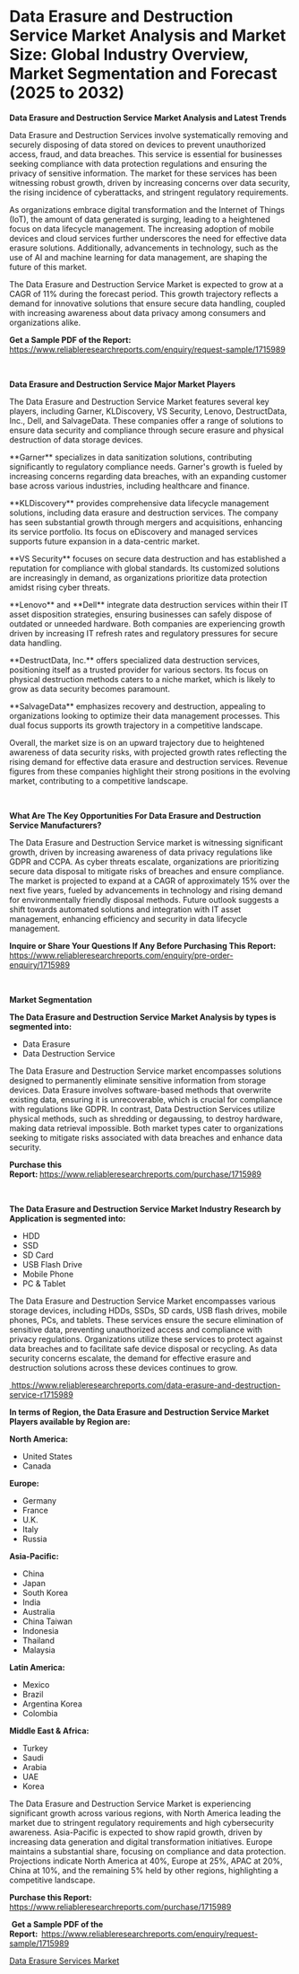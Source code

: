 <p><h1>Data Erasure and Destruction Service Market Analysis and Market Size: Global Industry Overview, Market Segmentation and Forecast (2025 to 2032)</h1></p><p><strong>Data Erasure and Destruction Service Market Analysis and Latest Trends</strong></p>
<p><p>Data Erasure and Destruction Services involve systematically removing and securely disposing of data stored on devices to prevent unauthorized access, fraud, and data breaches. This service is essential for businesses seeking compliance with data protection regulations and ensuring the privacy of sensitive information. The market for these services has been witnessing robust growth, driven by increasing concerns over data security, the rising incidence of cyberattacks, and stringent regulatory requirements.</p><p>As organizations embrace digital transformation and the Internet of Things (IoT), the amount of data generated is surging, leading to a heightened focus on data lifecycle management. The increasing adoption of mobile devices and cloud services further underscores the need for effective data erasure solutions. Additionally, advancements in technology, such as the use of AI and machine learning for data management, are shaping the future of this market.</p><p>The Data Erasure and Destruction Service Market is expected to grow at a CAGR of 11% during the forecast period. This growth trajectory reflects a demand for innovative solutions that ensure secure data handling, coupled with increasing awareness about data privacy among consumers and organizations alike.</p></p>
<p><strong>Get a Sample PDF of the Report:&nbsp;</strong> <a href="https://www.reliableresearchreports.com/enquiry/request-sample/1715989?utm_campaign=48&utm_medium=2&utm_source=Github&utm_content=ia&utm_term=12012025&utm_id=data-erasure-and-destruction-service">https://www.reliableresearchreports.com/enquiry/request-sample/1715989</a></p>
<p>&nbsp;</p>
<p><strong>Data Erasure and Destruction Service Major Market Players</strong></p>
<p><p>The Data Erasure and Destruction Service Market features several key players, including Garner, KLDiscovery, VS Security, Lenovo, DestructData, Inc., Dell, and SalvageData. These companies offer a range of solutions to ensure data security and compliance through secure erasure and physical destruction of data storage devices.</p><p>**Garner** specializes in data sanitization solutions, contributing significantly to regulatory compliance needs. Garner's growth is fueled by increasing concerns regarding data breaches, with an expanding customer base across various industries, including healthcare and finance.</p><p>**KLDiscovery** provides comprehensive data lifecycle management solutions, including data erasure and destruction services. The company has seen substantial growth through mergers and acquisitions, enhancing its service portfolio. Its focus on eDiscovery and managed services supports future expansion in a data-centric market.</p><p>**VS Security** focuses on secure data destruction and has established a reputation for compliance with global standards. Its customized solutions are increasingly in demand, as organizations prioritize data protection amidst rising cyber threats.</p><p>**Lenovo** and **Dell** integrate data destruction services within their IT asset disposition strategies, ensuring businesses can safely dispose of outdated or unneeded hardware. Both companies are experiencing growth driven by increasing IT refresh rates and regulatory pressures for secure data handling.</p><p>**DestructData, Inc.** offers specialized data destruction services, positioning itself as a trusted provider for various sectors. Its focus on physical destruction methods caters to a niche market, which is likely to grow as data security becomes paramount.</p><p>**SalvageData** emphasizes recovery and destruction, appealing to organizations looking to optimize their data management processes. This dual focus supports its growth trajectory in a competitive landscape.</p><p>Overall, the market size is on an upward trajectory due to heightened awareness of data security risks, with projected growth rates reflecting the rising demand for effective data erasure and destruction services. Revenue figures from these companies highlight their strong positions in the evolving market, contributing to a competitive landscape.</p></p>
<p>&nbsp;</p>
<p><strong>What Are The Key Opportunities For Data Erasure and Destruction Service Manufacturers?</strong></p>
<p><p>The Data Erasure and Destruction Service market is witnessing significant growth, driven by increasing awareness of data privacy regulations like GDPR and CCPA. As cyber threats escalate, organizations are prioritizing secure data disposal to mitigate risks of breaches and ensure compliance. The market is projected to expand at a CAGR of approximately 15% over the next five years, fueled by advancements in technology and rising demand for environmentally friendly disposal methods. Future outlook suggests a shift towards automated solutions and integration with IT asset management, enhancing efficiency and security in data lifecycle management.</p></p>
<p><strong>Inquire or Share Your Questions If Any Before Purchasing This Report:</strong> <a href="https://www.reliableresearchreports.com/enquiry/pre-order-enquiry/1715989?utm_campaign=48&utm_medium=2&utm_source=Github&utm_content=ia&utm_term=12012025&utm_id=data-erasure-and-destruction-service">https://www.reliableresearchreports.com/enquiry/pre-order-enquiry/1715989</a></p>
<p>&nbsp;</p>
<p><strong>Market Segmentation</strong></p>
<p><strong>The Data Erasure and Destruction Service Market Analysis by types is segmented into:</strong></p>
<p><ul><li>Data Erasure</li><li>Data Destruction Service</li></ul></p>
<p><p>The Data Erasure and Destruction Service market encompasses solutions designed to permanently eliminate sensitive information from storage devices. Data Erasure involves software-based methods that overwrite existing data, ensuring it is unrecoverable, which is crucial for compliance with regulations like GDPR. In contrast, Data Destruction Services utilize physical methods, such as shredding or degaussing, to destroy hardware, making data retrieval impossible. Both market types cater to organizations seeking to mitigate risks associated with data breaches and enhance data security.</p></p>
<p><strong>Purchase this Report:&nbsp;</strong><a href="https://www.reliableresearchreports.com/purchase/1715989?utm_campaign=48&utm_medium=2&utm_source=Github&utm_content=ia&utm_term=12012025&utm_id=data-erasure-and-destruction-service">https://www.reliableresearchreports.com/purchase/1715989</a></p>
<p>&nbsp;</p>
<p><strong>The Data Erasure and Destruction Service Market Industry Research by Application is segmented into:</strong></p>
<p><ul><li>HDD</li><li>SSD</li><li>SD Card</li><li>USB Flash Drive</li><li>Mobile Phone</li><li>PC & Tablet</li></ul></p>
<p><p>The Data Erasure and Destruction Service Market encompasses various storage devices, including HDDs, SSDs, SD cards, USB flash drives, mobile phones, PCs, and tablets. These services ensure the secure elimination of sensitive data, preventing unauthorized access and compliance with privacy regulations. Organizations utilize these services to protect against data breaches and to facilitate safe device disposal or recycling. As data security concerns escalate, the demand for effective erasure and destruction solutions across these devices continues to grow.</p></p>
<p><a href="https://www.reliableresearchreports.com/data-erasure-and-destruction-service-r1715989?utm_campaign=48&utm_medium=2&utm_source=Github&utm_content=ia&utm_term=12012025&utm_id=data-erasure-and-destruction-service">&nbsp;https://www.reliableresearchreports.com/data-erasure-and-destruction-service-r1715989</a></p>
<p><strong>In terms of Region, the Data Erasure and Destruction Service Market Players available by Region are:</strong></p>
<p>
    <p> <strong> North America: </strong>
        <ul>
            <li>United States</li>
            <li>Canada</li>
        </ul>
        </p> 
    <p> <strong> Europe: </strong>
        <ul>
            <li>Germany</li>
            <li>France</li>
            <li>U.K.</li>
            <li>Italy</li>
            <li>Russia</li>
        </ul>
        </p> 
    <p> <strong> Asia-Pacific: </strong>
        <ul>
            <li>China</li>
            <li>Japan</li>
            <li>South Korea</li>
            <li>India</li>
            <li>Australia</li>
            <li>China Taiwan</li>
            <li>Indonesia</li>
            <li>Thailand</li>
            <li>Malaysia</li>
        </ul>
        </p> 
    <p> <strong> Latin America: </strong>
        <ul>
            <li>Mexico</li>
            <li>Brazil</li>
            <li>Argentina Korea</li>
            <li>Colombia</li>
        </ul>
        </p> 
    <p> <strong> Middle East & Africa: </strong>
        <ul>
            <li>Turkey</li>
            <li>Saudi</li>
            <li>Arabia</li>
            <li>UAE</li>
            <li>Korea</li>
        </ul>
    </p>
    </p>
<p><p>The Data Erasure and Destruction Service Market is experiencing significant growth across various regions, with North America leading the market due to stringent regulatory requirements and high cybersecurity awareness. Asia-Pacific is expected to show rapid growth, driven by increasing data generation and digital transformation initiatives. Europe maintains a substantial share, focusing on compliance and data protection. Projections indicate North America at 40%, Europe at 25%, APAC at 20%, China at 10%, and the remaining 5% held by other regions, highlighting a competitive landscape.</p></p>
<p><strong>Purchase this Report: </strong><a href="https://www.reliableresearchreports.com/purchase/1715989?utm_campaign=48&utm_medium=2&utm_source=Github&utm_content=ia&utm_term=12012025&utm_id=data-erasure-and-destruction-service">https://www.reliableresearchreports.com/purchase/1715989</a></p>
<p>&nbsp;<strong>Get a Sample PDF of the Report:&nbsp;&nbsp;</strong><a href="https://www.reliableresearchreports.com/enquiry/request-sample/1715989?utm_campaign=48&utm_medium=2&utm_source=Github&utm_content=ia&utm_term=12012025&utm_id=data-erasure-and-destruction-service">https://www.reliableresearchreports.com/enquiry/request-sample/1715989</a></p>
<p><strong></strong></p>
<p><p><a href="https://github.com/mathastilley812967/Market-Research-Report-List-1/blob/main/data-erasure-services-market.md?utm_campaign=48&utm_medium=2&utm_source=Github&utm_content=ia&utm_term=12012025&utm_id=data-erasure-and-destruction-service">Data Erasure Services Market</a></p></p>